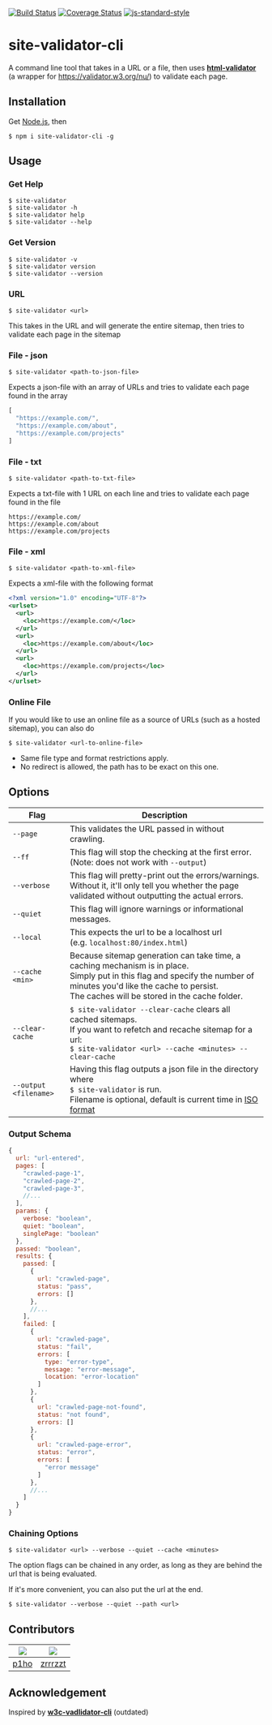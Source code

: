 [![Build Status](https://travis-ci.com/p1ho/site-validator-cli.svg?branch=master)](https://travis-ci.com/p1ho/site-validator-cli)
[![Coverage Status](https://coveralls.io/repos/github/p1ho/site-validator-cli/badge.svg?branch=master)](https://coveralls.io/github/p1ho/site-validator-cli?branch=master)
[![js-standard-style](https://img.shields.io/badge/code%20style-standard-brightgreen.svg?style=flat)](https://github.com/feross/standard)

# site-validator-cli
A command line tool that takes in a URL or a file, then uses **[html-validator](https://www.npmjs.com/package/html-validator)** (a wrapper for https://validator.w3.org/nu/) to validate each page.

## Installation
Get [Node.js](https://nodejs.org/en/download/), then
```
$ npm i site-validator-cli -g
```

## Usage

### Get Help
```
$ site-validator
$ site-validator -h
$ site-validator help
$ site-validator --help
```

### Get Version
```
$ site-validator -v
$ site-validator version
$ site-validator --version
```

### URL
```
$ site-validator <url>
```
This takes in the URL and will generate the entire sitemap, then tries to validate each page in the sitemap


### File - json
```
$ site-validator <path-to-json-file>
```

Expects a json-file with an array of URLs and tries to validate each page found in the array

```JavaScript
[
  "https://example.com/",
  "https://example.com/about",
  "https://example.com/projects"
]
```

### File - txt
```
$ site-validator <path-to-txt-file>
```

Expects a txt-file with 1 URL on each line and tries to validate each page found in the file

```
https://example.com/
https://example.com/about
https://example.com/projects
```

### File - xml
```
$ site-validator <path-to-xml-file>
```

Expects a xml-file with the following format

```XML
<?xml version="1.0" encoding="UTF-8"?>
<urlset>
  <url>
    <loc>https://example.com/</loc>
  </url>
  <url>
    <loc>https://example.com/about</loc>
  </url>
  <url>
    <loc>https://example.com/projects</loc>
  </url>
</urlset>
```

### Online File
If you would like to use an online file as a source of URLs (such as a hosted sitemap), you can also do
```
$ site-validator <url-to-online-file>
```
* Same file type and format restrictions apply.
* No redirect is allowed, the path has to be exact on this one.

## Options
| Flag | Description |
| --- | --- |
| `--page` | This validates the URL passed in without crawling. |
| `--ff` | This flag will stop the checking at the first error.<br>(Note: does not work with `--output`) |
| `--verbose` | This flag will pretty-print out the errors/warnings. Without it, it'll only tell you whether the page validated without outputting the actual errors. |
| `--quiet` | This flag will ignore warnings or informational messages. |
| `--local` | This expects the url to be a localhost url<br>(e.g. `localhost:80/index.html`) |
| `--cache <min>` | Because sitemap generation can take time, a caching mechanism is in place.<br>Simply put in this flag and specify the number of minutes you'd like the cache to persist.<br>The caches will be stored in the cache folder. |
| `--clear-cache` | `$ site-validator --clear-cache` clears all cached sitemaps.<br>If you want to refetch and recache sitemap for a url:<br>`$ site-validator <url> --cache <minutes> --clear-cache` |
| `--output <filename>` | Having this flag outputs a json file in the directory where<br>`$ site-validator` is run.<br>Filename is optional, default is current time in [ISO format](https://developer.mozilla.org/en-US/docs/Web/JavaScript/Reference/Global_Objects/Date/toISOString) |

### Output Schema

```JavaScript
{
  url: "url-entered",
  pages: [
    "crawled-page-1",
    "crawled-page-2",
    "crawled-page-3",
    //...
  ],
  params: {
    verbose: "boolean",
    quiet: "boolean",
    singlePage: "boolean"
  },
  passed: "boolean",
  results: {
    passed: [
      {
        url: "crawled-page",
        status: "pass",
        errors: []
      },
      //...
    ],
    failed: [
      {
        url: "crawled-page",
        status: "fail",
        errors: [
          type: "error-type",
          message: "error-message",
          location: "error-location"
        ]
      },
      {
        url: "crawled-page-not-found",
        status: "not found",
        errors: []
      },
      {
        url: "crawled-page-error",
        status: "error",
        errors: [
          "error message"
        ]
      },
      //...
    ]
  }
}
```

### Chaining Options
```
$ site-validator <url> --verbose --quiet --cache <minutes>
```
The option flags can be chained in any order, as long as they are behind the url that is being evaluated.

If it's more convenient, you can also put the url at the end.
```
$ site-validator --verbose --quiet --path <url>
```

## Contributors
|[![](https://github.com/p1ho.png?size=50)](https://github.com/p1ho)|[![](https://github.com/zrrrzzt.png?size=50)](https://github.com/zrrrzzt)|
|---|---|
|[p1ho](https://github.com/p1ho)|[zrrrzzt](https://github.com/zrrrzzt)|

## Acknowledgement
Inspired by **[w3c-vadlidator-cli](https://www.npmjs.com/package/w3c-validator-cli)** (outdated)
